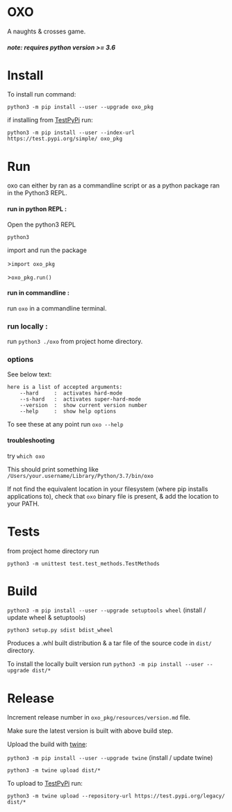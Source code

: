 # OXO

A naughts & crosses game.

##### *note: requires python version >= 3.6*

# Install

To install run command:

`python3 -m pip install --user --upgrade oxo_pkg`

if installing from [TestPyPi](https://test.pypi.org/project/oxo-pkg/) run:

`python3 -m pip install --user --index-url https://test.pypi.org/simple/ oxo_pkg`

# Run

oxo can either by ran as a commandline script or as a python package ran in the Python3 REPL.

#### run in python REPL :

Open the python3 REPL

`python3`

import and run the package

\>`import oxo_pkg`

\>`oxo_pkg.run()`

#### run in commandline :

run `oxo` in a commandline terminal.

### run locally :

run `python3 ./oxo` from project home directory.

### options

See below text:

```text
here is a list of accepted arguments: 
    --hard     :  activates hard-mode
    --s-hard   :  activates super-hard-mode
    --version  :  show current version number
    --help     :  show help options
```

To see these at any point run `oxo --help`

#### troubleshooting

try `which oxo`

This should print something like `/Users/your.username/Library/Python/3.7/bin/oxo`

If not find the equivalent location in your filesystem (where pip installs applications to), check that `oxo` binary file is present, & add the location to your PATH.

# Tests

from project home directory run

`python3 -m unittest test.test_methods.TestMethods`

# Build

`python3 -m pip install --user --upgrade setuptools wheel` (install / update wheel & setuptools)

`python3 setup.py sdist bdist_wheel`

Produces a .whl built distribution & a tar file of the source code in `dist/` directory.

To install the locally built version run `python3 -m pip install --user --upgrade dist/*`

# Release

Increment release number in `oxo_pkg/resources/version.md` file.

Make sure the latest version is built with above build step.

Upload the build with [twine](https://pypi.org/project/twine/): 

`python3 -m pip install --user --upgrade twine` (install / update twine)

`python3 -m twine upload dist/*` 

To upload to [TestPyPi](https://test.pypi.org/project/oxo-pkg/) run:

`python3 -m twine upload --repository-url https://test.pypi.org/legacy/ dist/*` 